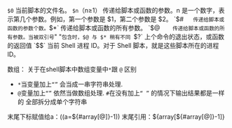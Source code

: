 `$0`	当前脚本的文件名。
`$n`（n≥1）	传递给脚本或函数的参数。n 是一个数字，表示第几个参数。例如，第一个参数是 $1，第二个参数是 $2。
`$#`	传递给脚本或函数的参数个数。
`$*`	传递给脚本或函数的所有参数。
`$@`	传递给脚本或函数的所有参数。当被双引号`" "`包含时，$@ 与 $* 稍有不同
`$?`	上个命令的退出状态，或函数的返回值
`$$`	当前 Shell 进程 ID。对于 Shell 脚本，就是这些脚本所在的进程 ID。

数组：
关于在shell脚本中数组变量中`*`跟 `@` 区别
* `*`当变量加上`“”` 会当成一串字符串处理.
* `@`变量加上`“”` 依然当做数组处理.
`#`在没有加上`“ ”` 的情况下输出结果都是一样的 全部拆分成单个字符串

末尾下标赋值给a：((a=${#array[@]}-1))
末尾引用：${array[${#array[@]}-1]}
